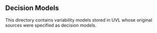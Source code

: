 ## Decision Models
This directory contains variability models stored in UVL whose original sources were specified as decision models.
